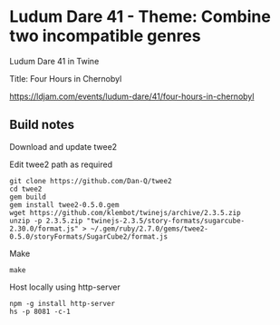 # Ludum Dare 41 - Theme: Combine two incompatible genres
Ludum Dare 41 in Twine

Title: Four Hours in Chernobyl

https://ldjam.com/events/ludum-dare/41/four-hours-in-chernobyl

## Build notes

Download and update twee2

Edit twee2 path as required
```
git clone https://github.com/Dan-Q/twee2
cd twee2
gem build
gem install twee2-0.5.0.gem
wget https://github.com/klembot/twinejs/archive/2.3.5.zip
unzip -p 2.3.5.zip "twinejs-2.3.5/story-formats/sugarcube-2.30.0/format.js" > ~/.gem/ruby/2.7.0/gems/twee2-0.5.0/storyFormats/SugarCube2/format.js
```

Make
```
make
```

Host locally using http-server
```
npm -g install http-server
hs -p 8081 -c-1
```
